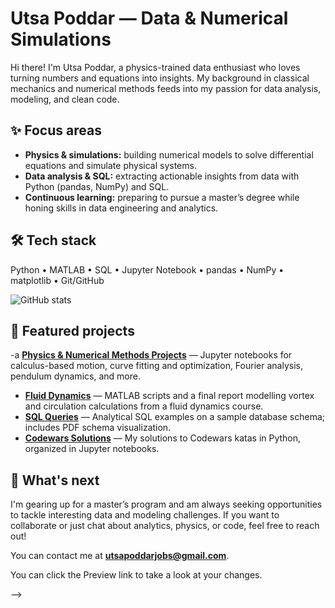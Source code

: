 # Utsa Poddar — Data & Numerical Simulations

Hi there! I'm Utsa Poddar, a physics-trained data enthusiast who loves turning numbers and equations into insights. My background in classical mechanics and numerical methods feeds into my passion for data analysis, modeling, and clean code.

## ✨ Focus areas

- **Physics & simulations:** building numerical models to solve differential equations and simulate physical systems.
- **Data analysis & SQL:** extracting actionable insights from data with Python (pandas, NumPy) and SQL.
- **Continuous learning:** preparing to pursue a master’s degree while honing skills in data engineering and analytics.

## 🛠 Tech stack

Python • MATLAB • SQL • Jupyter Notebook • pandas • NumPy • matplotlib • Git/GitHub

![GitHub stats](https://github-readme-stats.vercel.app/api?username=utsapoddar&count_private=true&show_icons=true&hide=stars)

## 📌 Featured projects

-a **[Physics & Numerical Methods Projects](https://github.com/utsapoddar/physics-python-projects)** — Jupyter notebooks for calculus-based motion, curve fitting and optimization, Fourier analysis, pendulum dynamics, and more.
- **[Fluid Dynamics](https://github.com/utsapoddar/fluid_dynamics)** — MATLAB scripts and a final report modelling vortex and circulation calculations from a fluid dynamics course.
- **[SQL Queries](https://github.com/utsapoddar/SQL-queries)** — Analytical SQL examples on a sample database schema; includes PDF schema visualization.
- **[Codewars Solutions](https://github.com/utsapoddar/codewars-solutions)** — My solutions to Codewars katas in Python, organized in Jupyter notebooks.

## 🌱 What's next

I'm gearing up for a master’s program and am always seeking opportunities to tackle interesting data and modeling challenges. If you want to collaborate or just chat about analytics, physics, or code, feel free to reach out!

You can contact me at **[utsapoddarjobs@gmail.com](mailto:utsapoddarjobs@gmail.com)**.

<!---
utsapoddar/utsapoddar is a ✨ special ✨ repository because its `README.md` (this file) appears on your GitHub profile.

<!-- Minor formatting update -->You can click the Preview link to take a look at your changes.
-->
<!-- Another minor formatting tweak -->

